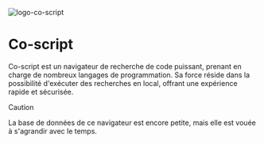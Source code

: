 ![logo-co-script](https://github.com/hugodev-teck/Co-script/assets/84953759/30b67e8f-5902-4c4e-bf87-6bb030d716d1)

# Co-script
Co-script est un navigateur de recherche de code puissant, prenant en charge de nombreux langages de programmation. Sa force réside dans la possibilité d'exécuter des recherches en local, offrant une expérience rapide et sécurisée.

> [!CAUTION]
> La base de données de ce navigateur est encore petite, mais elle est vouée à s'agrandir avec le temps.
